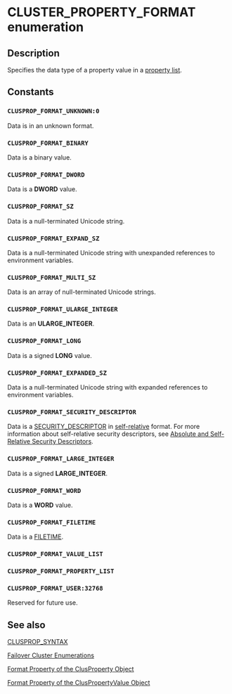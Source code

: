 # CLUSTER_PROPERTY_FORMAT enumeration

## Description

Specifies the data type of a property value in a
[property list](https://learn.microsoft.com/previous-versions/windows/desktop/mscs/property-lists).

## Constants

### `CLUSPROP_FORMAT_UNKNOWN:0`

Data is in an unknown format.

### `CLUSPROP_FORMAT_BINARY`

Data is a binary value.

### `CLUSPROP_FORMAT_DWORD`

Data is a **DWORD** value.

### `CLUSPROP_FORMAT_SZ`

Data is a null-terminated Unicode string.

### `CLUSPROP_FORMAT_EXPAND_SZ`

Data is a null-terminated Unicode string with unexpanded references to environment variables.

### `CLUSPROP_FORMAT_MULTI_SZ`

Data is an array of null-terminated Unicode strings.

### `CLUSPROP_FORMAT_ULARGE_INTEGER`

Data is an **ULARGE_INTEGER**.

### `CLUSPROP_FORMAT_LONG`

Data is a signed **LONG** value.

### `CLUSPROP_FORMAT_EXPANDED_SZ`

Data is a null-terminated Unicode string with expanded references to environment variables.

### `CLUSPROP_FORMAT_SECURITY_DESCRIPTOR`

Data is a [SECURITY_DESCRIPTOR](https://learn.microsoft.com/windows/desktop/api/winnt/ns-winnt-security_descriptor) in
[self-relative](https://learn.microsoft.com/windows/desktop/SecGloss/s-gly)
format. For more information about self-relative security descriptors, see
[Absolute and Self-Relative Security Descriptors](https://learn.microsoft.com/windows/desktop/SecAuthZ/absolute-and-self-relative-security-descriptors).

### `CLUSPROP_FORMAT_LARGE_INTEGER`

Data is a signed **LARGE_INTEGER**.

### `CLUSPROP_FORMAT_WORD`

Data is a **WORD** value.

### `CLUSPROP_FORMAT_FILETIME`

Data is a [FILETIME](https://learn.microsoft.com/windows/desktop/api/minwinbase/ns-minwinbase-filetime).

### `CLUSPROP_FORMAT_VALUE_LIST`

### `CLUSPROP_FORMAT_PROPERTY_LIST`

### `CLUSPROP_FORMAT_USER:32768`

Reserved for future use.

## See also

[CLUSPROP_SYNTAX](https://learn.microsoft.com/previous-versions/windows/desktop/api/clusapi/ns-clusapi-clusprop_syntax)

[Failover Cluster Enumerations](https://learn.microsoft.com/previous-versions/windows/desktop/mscs/cluster-enumerations)

[Format Property of the ClusProperty Object](https://learn.microsoft.com/previous-versions/windows/desktop/mscs/clusproperty-format)

[Format Property of the ClusPropertyValue Object](https://learn.microsoft.com/previous-versions/windows/desktop/mscs/cluspropertyvalue-format)